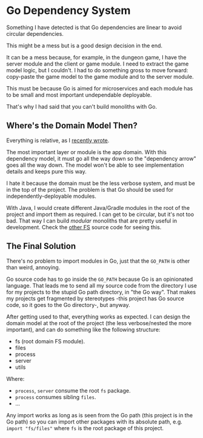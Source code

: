 <!-- Copyright (c) 2022 Tobias Briones. All rights reserved. -->
<!-- SPDX-License-Identifier: BSD-3-Clause -->
<!-- This file is part of https://github.com/tobiasbriones/ep-tcp-file-system -->

# Go Dependency System

Something I have detected is that Go dependencies are linear to avoid circular
dependencies.

This might be a mess but is a good design decision in the end.

It can be a mess because, for example, in the dungeon game, I have the server
module and the client or game module. I need to extract the game model logic,
but I couldn't. I had to do something gross to move forward:
copy-paste the game model to the game module and to the server module.

This must be because Go is aimed for microservices and each module has to be
small and most important undependable deployable.

That's why I had said that you can't build monoliths with Go.

## Where's the Domain Model Then?

Everything is relative, as I
[recently wrote](https://blog.mathsoftware.engineer/everything-is-relative).

The most important layer or module is the app domain. With this dependency
model, it must go all the way down so the "dependency arrow" goes all the way
down. The model won't be able to see implementation details and keeps pure this
way.

I hate it because the domain must be the less verbose system, and must be in the
top of the project. The problem is that Go should be used for
independently-deployable modules.

With Java, I would create different Java/Gradle modules in the root of the
project and import them as required. I can get to be circular, but it's not too
bad. That way I can build *modular* monoliths that are pretty useful in
development. Check the
[other FS](https://github.com/tobiasbriones/cp-unah-mm545-distributed-text-file-system)
source code for seeing this.

## The Final Solution

There's no problem to import modules in Go, just that the `GO_PATH` is other
than weird, annoying.

Go source code has to go inside the `GO_PATH` because Go is an opinionated
language. That leads me to send all my source code from the directory I use
for my projects to the stupid Go path directory, in "the Go way". That makes
my projects get fragmented by stereotypes -this project has Go source code,
so it goes to the Go directory-, but anyway.

After getting used to that, everything works as expected. I can design the
domain model at the root of the project (the less verbose/nested the more
important), and can do something like the following structure:

- fs (root domain FS module).
- files
- process
- server
- utils

Where:

- `process`, `server` consume the root `fs` package.
- `process` consumes sibling `files`.
- ...

Any import works as long as is seen from the Go path (this project is in
the Go path) so you can import other packages with its absolute path,
e.g. `import "fs/files"` where `fs` is the root package of this project.
